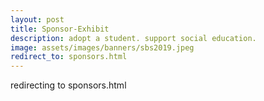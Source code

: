 ```yaml
---
layout: post
title: Sponsor-Exhibit
description: adopt a student. support social education.
image: assets/images/banners/sbs2019.jpeg
redirect_to: sponsors.html
---
```


redirecting to sponsors.html